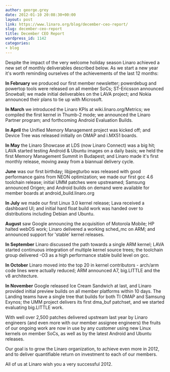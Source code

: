```yaml
---
author: george.grey
date: 2012-01-10 20:08:30+00:00
layout: post
link: https://www.linaro.org/blog/december-ceo-report/
slug: december-ceo-report
title: December CEO Report
wordpress_id: 1142
categories:
- blog
---
```

Despite the impact of the very welcome holiday season Linaro achieved a new set of monthly deliverables described below. As we start a new year it's worth reminding ourselves of the achievements of the last 12 months:

**In February** we produced our first member newsletter; powerdebug and powertop tools were released on all member SoCs; ST-Ericsson announced Snowball; we made initial deliverables on the LAVA project; and Nokia announced their plans to tie up with Microsoft.

**In March** we introduced the Linaro KPIs at wiki.linaro.org/Metrics; we compiled the first kernel in Thumb-2 mode; we announced the Linaro Partner program; and forthcoming Android Evaluation Builds.

**In April** the Unified Memory Management project was kicked off; and Device Tree was released initially on OMAP and i.MX51 boards.

**In May** the Linaro Showcase at LDS (now Linaro Connect) was a big hit; LAVA started testing Android & Ubuntu images on a daily basis; we held the first Memory Management Summit in Budapest; and Linaro made it's first monthly release, moving away from a biannual delivery cycle.

**June** was our first birthday; libjpegturbo was released with good performance gains from NEON optimization; we made our first gcc 4.6 toolchain release; initial UMM patches were upstreamed; Samsung announced Origen; and Android builds on demand were available for member boards at android_build.linaro.org

**In July** we made our first Linux 3.0 kernel release; Lava received a dashboard UI; and initial hard float build work was handed over to distributions including Debian and Ubuntu.

**August** saw Google announcing the acquisition of Motorola Mobile; HP halted webOS work; Linaro delivered a working sched_mc on ARM; and announced support for 'stable' kernel releases.

**In September** Linaro discussed the path towards a single ARM kernel; LAVA started continuous integration of multiple kernel source trees; the toolchain group delivered -O3 as a high performance stable build level on gcc.

**In October** Linaro moved into the top 20 in kernel contributors - arch/arm code lines were actually reduced; ARM announced A7, big.LITTLE and the v8 architecture.

**In November** Google released Ice Cream Sandwich at last, and Linaro provided initial preview builds on all member platforms within 10 days. The Landing teams have a single tree that builds for both TI OMAP and Samsung Exynos; the UMM project delivers its first dma_buf patchset, and we started evaluating big.LITTLE work.

With well over 2,500 patches delivered upstream last year by Linaro engineers (and even more with our member assignee engineers) the fruits of our ongoing work are now in use by any customer using new Linux kernels on member SoCs, as well as by the latest Android and Ubuntu releases.

Our goal is to grow the Linaro organization, to achieve even more in 2012, and to deliver quantifiable return on investment to each of our members.

All of us at Linaro wish you a very successful 2012.


